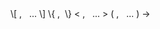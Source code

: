 <span class="api-type">
    <tmpl:if test="node.attributes.type == 'value'">
        <span class="api-type-name api-type-value"><tmpl:md content="node.children['name'][0].contents"/></span>
    </tmpl:if>
    <tmpl:if test="node.attributes.type == 'standard'">
        <span class="api-type-name"><tmpl:md content="node.children['name'][0].contents"/></span>
    </tmpl:if>
    <tmpl:if test="node.attributes.type == 'array'">
        <span class="api-type-operator">\[</span>
        <tmpl:map list="node.children['parameter']">
            <tmpl:md content="item.contents"/>
            <tmpl:if test="index < list.length - 1"><span class="api-type-operator">,&nbsp;</span></tmpl:if>
        </tmpl:map>
        <tmpl:if test="node.children['varying']">
            <span class="api-type-operator">&nbsp;...</span>
        </tmpl:if>
        <span class="api-type-operator">\]</span>
    </tmpl:if>
    <tmpl:if test="node.attributes.type == 'object'">
        <span class="api-type-operator">\{</span>
        <tmpl:map list="node.children['parameter']">
            <tmpl:md content="item.contents"/>
            <tmpl:if test="index < list.length - 1"><span class="api-type-operator">,&nbsp;</span></tmpl:if>
        </tmpl:map>
        <span class="api-type-operator">\}</span>
    </tmpl:if>
    <tmpl:if test="node.attributes.type == 'generic'">
        <span class="api-type-name"><tmpl:md content="node.children['name'][0].contents"/></span>
        <span class="api-type-operator">&lt;</span>
        <tmpl:map list="node.children['parameter']">
            <tmpl:md content="item.contents"/>
            <tmpl:if test="index < list.length - 1"><span class="api-type-operator">,&nbsp;</span></tmpl:if>
        </tmpl:map>
        <tmpl:if test="node.children['varying']">
            <span class="api-type-operator">&nbsp;...</span>
        </tmpl:if>
        <span class="api-type-operator">&gt;</span>
    </tmpl:if>
    <tmpl:if test="node.attributes.type == 'function'">
        <span class="api-type-operator">(</span>
        <tmpl:if test="node.children['argument']">
            <tmpl:map list="node.children['argument']">
                <tmpl:md content="item.contents"/>
                <tmpl:if test="index < list.length - 1"><span class="api-type-operator">,&nbsp;</span></tmpl:if>
            </tmpl:map>
        </tmpl:if>
        <tmpl:if test="node.children['varying']">
            <span class="api-type-operator">&nbsp;...</span>
        </tmpl:if>
        <span class="api-type-operator">) -&gt; </span>
        <span class="api-type-result"><tmpl:md content="node.children['result'][0].contents"/></span>
    </tmpl:if>
</span>
